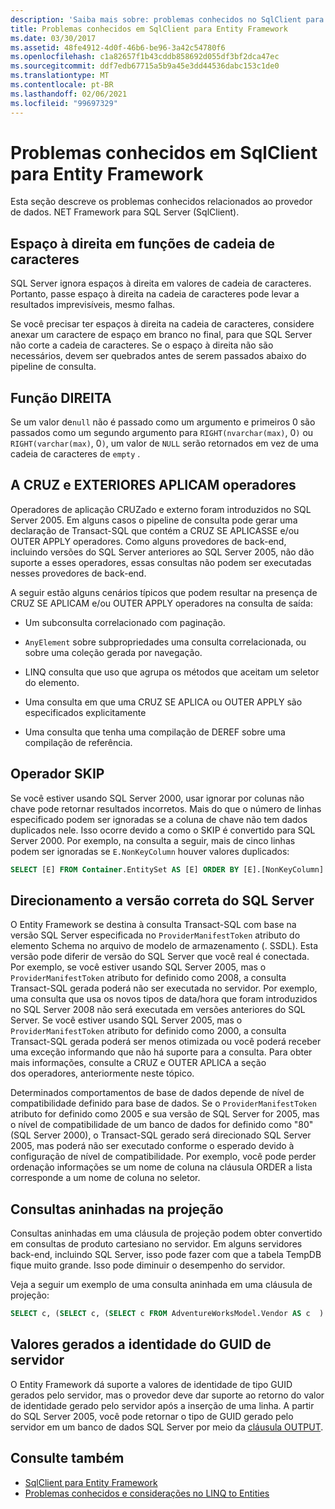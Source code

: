 ```yaml
---
description: 'Saiba mais sobre: problemas conhecidos no SqlClient para Entity Framework'
title: Problemas conhecidos em SqlClient para Entity Framework
ms.date: 03/30/2017
ms.assetid: 48fe4912-4d0f-46b6-be96-3a42c54780f6
ms.openlocfilehash: c1a82657f1b43cddb858692d055df3bf2dca47ec
ms.sourcegitcommit: ddf7edb67715a5b9a45e3dd44536dabc153c1de0
ms.translationtype: MT
ms.contentlocale: pt-BR
ms.lasthandoff: 02/06/2021
ms.locfileid: "99697329"
---
```

# <a name="known-issues-in-sqlclient-for-entity-framework"></a>Problemas conhecidos em SqlClient para Entity Framework

Esta seção descreve os problemas conhecidos relacionados ao provedor de dados. NET Framework para SQL Server (SqlClient).  
  
## <a name="trailing-spaces-in-string-functions"></a>Espaço à direita em funções de cadeia de caracteres  

 SQL Server ignora espaços à direita em valores de cadeia de caracteres. Portanto, passe espaço à direita na cadeia de caracteres pode levar a resultados imprevisíveis, mesmo falhas.  
  
 Se você precisar ter espaços à direita na cadeia de caracteres, considere anexar um caractere de espaço em branco no final, para que SQL Server não corte a cadeia de caracteres. Se o espaço à direita não são necessários, devem ser quebrados antes de serem passados abaixo do pipeline de consulta.  
  
## <a name="right-function"></a>Função DIREITA  

 Se um valor de`null` não é passado como um argumento e primeiros 0 são passados como um segundo argumento para `RIGHT(nvarchar(max)`, 0`)` ou `RIGHT(varchar(max)`, 0`)`, um valor de `NULL` serão retornados em vez de uma cadeia de caracteres de `empty` .  
  
## <a name="cross-and-outer-apply-operators"></a>A CRUZ e EXTERIORES APLICAM operadores  

 Operadores de aplicação CRUZado e externo foram introduzidos no SQL Server 2005. Em alguns casos o pipeline de consulta pode gerar uma declaração de Transact-SQL que contém a CRUZ SE APLICASSE e/ou OUTER APPLY operadores. Como alguns provedores de back-end, incluindo versões do SQL Server anteriores ao SQL Server 2005, não dão suporte a esses operadores, essas consultas não podem ser executadas nesses provedores de back-end.  
  
 A seguir estão alguns cenários típicos que podem resultar na presença de CRUZ SE APLICAM e/ou OUTER APPLY operadores na consulta de saída:  
  
- Um subconsulta correlacionado com paginação.  
  
- `AnyElement` sobre subpropriedades uma consulta correlacionada, ou sobre uma coleção gerada por navegação.  
  
- LINQ consulta que uso que agrupa os métodos que aceitam um seletor do elemento.  
  
- Uma consulta em que uma CRUZ SE APLICA ou OUTER APPLY são especificados explicitamente  
  
- Uma consulta que tenha uma compilação de DEREF sobre uma compilação de referência.  
  
## <a name="skip-operator"></a>Operador SKIP  

 Se você estiver usando SQL Server 2000, usar ignorar por colunas não chave pode retornar resultados incorretos. Mais do que o número de linhas especificado podem ser ignoradas se a coluna de chave não tem dados duplicados nele. Isso ocorre devido a como o SKIP é convertido para SQL Server 2000. Por exemplo, na consulta a seguir, mais de cinco linhas podem ser ignoradas se `E.NonKeyColumn` houver valores duplicados:  
  
```sql  
SELECT [E] FROM Container.EntitySet AS [E] ORDER BY [E].[NonKeyColumn] DESC SKIP 5L  
```  
  
## <a name="targeting-the-correct-sql-server-version"></a>Direcionamento a versão correta do SQL Server  

 O Entity Framework se destina à consulta Transact-SQL com base na versão SQL Server especificada no `ProviderManifestToken` atributo do elemento Schema no arquivo de modelo de armazenamento (. SSDL). Esta versão pode diferir de versão do SQL Server que você real é conectada. Por exemplo, se você estiver usando SQL Server 2005, mas o `ProviderManifestToken` atributo for definido como 2008, a consulta Transact-SQL gerada poderá não ser executada no servidor. Por exemplo, uma consulta que usa os novos tipos de data/hora que foram introduzidos no SQL Server 2008 não será executada em versões anteriores do SQL Server. Se você estiver usando SQL Server 2005, mas o `ProviderManifestToken` atributo for definido como 2000, a consulta Transact-SQL gerada poderá ser menos otimizada ou você poderá receber uma exceção informando que não há suporte para a consulta. Para obter mais informações, consulte a CRUZ e OUTER APLICA a seção dos operadores, anteriormente neste tópico.  
  
 Determinados comportamentos de base de dados depende de nível de compatibilidade definido para base de dados. Se o `ProviderManifestToken` atributo for definido como 2005 e sua versão de SQL Server for 2005, mas o nível de compatibilidade de um banco de dados for definido como "80" (SQL Server 2000), o Transact-SQL gerado será direcionado SQL Server 2005, mas poderá não ser executado conforme o esperado devido à configuração de nível de compatibilidade. Por exemplo, você pode perder ordenação informações se um nome de coluna na cláusula ORDER a lista corresponde a um nome de coluna no seletor.  
  
## <a name="nested-queries-in-projection"></a>Consultas aninhadas na projeção  

 Consultas aninhadas em uma cláusula de projeção podem obter convertido em consultas de produto cartesiano no servidor. Em alguns servidores back-end, incluindo SQL Server, isso pode fazer com que a tabela TempDB fique muito grande. Isso pode diminuir o desempenho do servidor.  
  
 Veja a seguir um exemplo de uma consulta aninhada em uma cláusula de projeção:  
  
```sql  
SELECT c, (SELECT c, (SELECT c FROM AdventureWorksModel.Vendor AS c  ) As Inner2 FROM AdventureWorksModel.JobCandidate AS c  ) As Inner1 FROM AdventureWorksModel.EmployeeDepartmentHistory AS c  
```  
  
## <a name="server-generated-guid-identity-values"></a>Valores gerados a identidade do GUID de servidor  

 O Entity Framework dá suporte a valores de identidade de tipo GUID gerados pelo servidor, mas o provedor deve dar suporte ao retorno do valor de identidade gerado pelo servidor após a inserção de uma linha. A partir do SQL Server 2005, você pode retornar o tipo de GUID gerado pelo servidor em um banco de dados SQL Server por meio da [cláusula OUTPUT](/sql/t-sql/queries/output-clause-transact-sql).
  
## <a name="see-also"></a>Consulte também

- [SqlClient para Entity Framework](sqlclient-for-the-entity-framework.md)
- [Problemas conhecidos e considerações no LINQ to Entities](./language-reference/known-issues-and-considerations-in-linq-to-entities.md)
